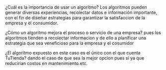 ¿Cuál es la importancia de usar un algoritmo?
Los algoritmos pueden generar diversas experiencias, recolectar datos e información importante, con el fin de diseñar estrategias para garantizar la satisfaccion de la empresa y el consumidor.

¿Cómo un algoritmo mejora el proceso o servicio de una empresa?
pues los algoritmos tienden a recolectar informacion y de ello a planificar una estrategia que sea veneficioso para la empresa y el cosumidor

¿El algoritmo expuesto en este caso es el único con el que cuenta TuTienda?
dando el caso de que sea la mejor opcion pues si ya que reducirian costos en mantenimiento.etc.
